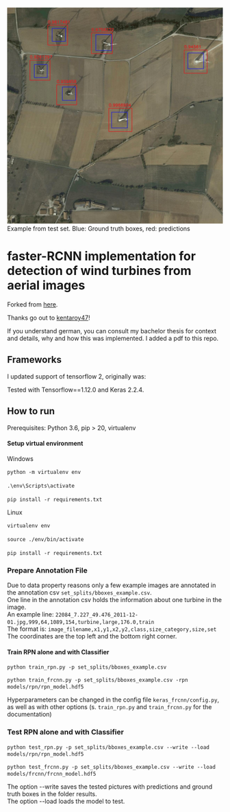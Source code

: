 ![image](https://github.com/Heyjuke58/frcnn-wind-turbine-detection/blob/master/images/example_res.jpg)
Example from test set. Blue: Ground truth boxes, red: predictions
# faster-RCNN implementation for detection of wind turbines from aerial images
Forked from [here](https://github.com/kentaroy47/frcnn-from-scratch-with-keras).

Thanks go out to [kentaroy47](https://github.com/kentaroy47)!

If you understand german, you can consult my bachelor thesis for context and details, why and how this was implemented. I added a pdf to this repo.

## Frameworks
I updated support of tensorflow 2, originally was:

Tested with Tensorflow==1.12.0 and Keras 2.2.4.

## How to run

Prerequisites: Python 3.6, pip > 20, virtualenv

#### Setup virtual environment

Windows
```
python -m virtualenv env

.\env\Scripts\activate

pip install -r requirements.txt
```
Linux
```
virtualenv env

source ./env/bin/activate

pip install -r requirements.txt

```

### Prepare Annotation File
Due to data property reasons only a few example images are annotated in the annotation csv ``set_splits/bboxes_example.csv``.\
One line in the annotation csv holds the information about one turbine in the image.\
An example line: ``22084_7.227_49.476_2011-12-01.jpg,999,64,1089,154,turbine,large,176.0,train``\
The format is: ``image_filename,x1,y1,x2,y2,class,size_category,size,set``\
The coordinates are the top left and the bottom right corner.


#### Train RPN alone and with Classifier
```
python train_rpn.py -p set_splits/bboxes_example.csv
```
```
python train_frcnn.py -p set_splits/bboxes_example.csv -rpn models/rpn/rpn_model.hdf5
```
Hyperparameters can be changed in the config file ``keras_frcnn/config.py``, as well as with other options (s. `train_rpn.py` and `train_frcnn.py` for the documentation)

### Test RPN alone and with Classifier
```
python test_rpn.py -p set_splits/bboxes_example.csv --write --load models/rpn/rpn_model.hdf5
```
```
python test_frcnn.py -p set_splits/bboxes_example.csv --write --load models/frcnn/frcnn_model.hdf5
```
The option --write saves the tested pictures with predictions and ground truth boxes in the folder results.\
The option --load loads the model to test.



